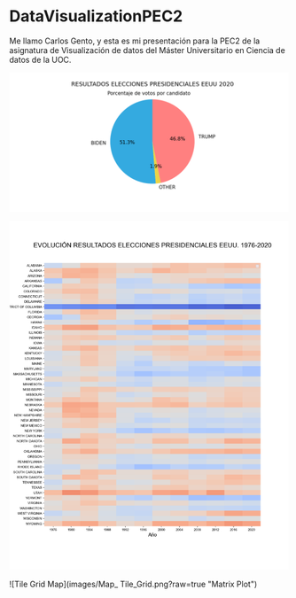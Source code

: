 # DataVisualizationPEC2

Me llamo Carlos Gento, y esta es mi presentación para la PEC2 de la asignatura de Visualización de datos del Máster Universitario en Ciencia de datos de la UOC.

![Pie Chart](images/Pie_chart.png?raw=true "Pie Chart")

![Matrix Plot](images/Matrix_plot.png?raw=true "Matrix Plot")

![Tile Grid Map](images/Map_ Tile_Grid.png?raw=true "Matrix Plot")
